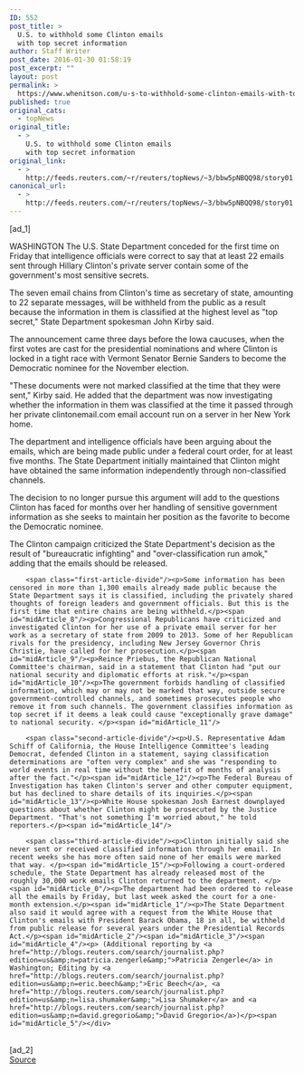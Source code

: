 ```yaml
---
ID: 552
post_title: >
  U.S. to withhold some Clinton emails
  with top secret information
author: Staff Writer
post_date: 2016-01-30 01:58:19
post_excerpt: ""
layout: post
permalink: >
  https://www.whenitson.com/u-s-to-withhold-some-clinton-emails-with-top-secret-information/
published: true
original_cats:
  - topNews
original_title:
  - >
    U.S. to withhold some Clinton emails
    with top secret information
original_link:
  - >
    http://feeds.reuters.com/~r/reuters/topNews/~3/bbw5pNBQQ98/story01.htm
canonical_url:
  - >
    http://feeds.reuters.com/~r/reuters/topNews/~3/bbw5pNBQQ98/story01.htm
---
```

 [ad_1]
<br><div id="articleText">
<span id="midArticle_start"/>

<span id="midArticle_0"/><span class="focusParagraph" readability="4"><p><span class="articleLocation">WASHINGTON</span> The U.S. State Department conceded for the first time on Friday that intelligence officials were correct to say that at least 22 emails sent through Hillary Clinton's private server contain some of the government's most sensitive secrets.</p></span><span id="midArticle_1"/><p>The seven email chains from Clinton's time as secretary of state, amounting to 22 separate messages, will be withheld from the public as a result because the information in them is classified at the highest level as "top secret," State Department spokesman John Kirby said.</p><span id="midArticle_2"/><p>The announcement came three days before the Iowa caucuses, when the first votes are cast for the presidential nominations and where Clinton is locked in a tight race with Vermont Senator Bernie Sanders to become the Democratic nominee for the November election.</p><span id="midArticle_3"/><p>"These documents were not marked classified at the time that they were sent," Kirby said. He added that the department was now investigating whether the information in them was classified at the time it passed through her private clintonemail.com email account run on a server in her New York home.</p><span id="midArticle_4"/><p>The department and intelligence officials have been arguing about the emails, which are being made public under a federal court order, for at least five months. The State Department initially maintained that Clinton might have obtained the same information independently through non-classified channels.</p><span id="midArticle_5"/><p>The decision to no longer pursue this argument will add to the questions Clinton has faced for months over her handling of sensitive government information as she seeks to maintain her position as the favorite to become the Democratic nominee.</p><span id="midArticle_6"/><p>The Clinton campaign criticized the State Department's decision as the result of "bureaucratic infighting" and "over-classification run amok," adding that the emails should be released.</p><span id="midArticle_7"/>
        
        <span class="first-article-divide"/><p>Some information has been censored in more than 1,300 emails already made public because the State Department says it is classified, including the privately shared thoughts of foreign leaders and government officials. But this is the first time that entire chains are being withheld.</p><span id="midArticle_8"/><p>Congressional Republicans have criticized and investigated Clinton for her use of a private email server for her work as a secretary of state from 2009 to 2013. Some of her Republican rivals for the presidency, including New Jersey Governor Chris Christie, have called for her prosecution.</p><span id="midArticle_9"/><p>Reince Priebus, the Republican National Committee's chairman, said in a statement that Clinton had "put our national security and diplomatic efforts at risk."</p><span id="midArticle_10"/><p>The government forbids handling of classified information, which may or may not be marked that way, outside secure government-controlled channels, and sometimes prosecutes people who remove it from such channels. The government classifies information as top secret if it deems a leak could cause "exceptionally grave damage" to national security. </p><span id="midArticle_11"/>
        
        <span class="second-article-divide"/><p>U.S. Representative Adam Schiff of California, the House Intelligence Committee's leading Democrat, defended Clinton in a statement, saying classification determinations are "often very complex" and she was "responding to world events in real time without the benefit of months of analysis after the fact."</p><span id="midArticle_12"/><p>The Federal Bureau of Investigation has taken Clinton's server and other computer equipment, but has declined to share details of its inquiries.</p><span id="midArticle_13"/><p>White House spokesman Josh Earnest downplayed questions about whether Clinton might be prosecuted by the Justice Department. "That's not something I'm worried about," he told reporters.</p><span id="midArticle_14"/>
        
        <span class="third-article-divide"/><p>Clinton initially said she never sent or received classified information through her email. In recent weeks she has more often said none of her emails were marked that way. </p><span id="midArticle_15"/><p>Following a court-ordered schedule, the State Department has already released most of the roughly 30,000 work emails Clinton returned to the department. </p><span id="midArticle_0"/><p>The department had been ordered to release all the emails by Friday, but last week asked the court for a one-month extension.</p><span id="midArticle_1"/><p>The State Department also said it would agree with a request from the White House that Clinton's emails with President Barack Obama, 18 in all, be withheld from public release for several years under the Presidential Records Act.</p><span id="midArticle_2"/><span id="midArticle_3"/><span id="midArticle_4"/><p> (Additional reporting by <a href="http://blogs.reuters.com/search/journalist.php?edition=us&amp;n=patricia.zengerle&amp;">Patricia Zengerle</a> in Washington; Editing by <a href="http://blogs.reuters.com/search/journalist.php?edition=us&amp;n=eric.beech&amp;">Eric Beech</a>, <a href="http://blogs.reuters.com/search/journalist.php?edition=us&amp;n=lisa.shumaker&amp;">Lisa Shumaker</a> and <a href="http://blogs.reuters.com/search/journalist.php?edition=us&amp;n=david.gregorio&amp;">David Gregorio</a>)</p><span id="midArticle_5"/></div>
<br>[ad_2]
<br><a href="http://feeds.reuters.com/~r/reuters/topNews/~3/bbw5pNBQQ98/story01.htm">Source </a>